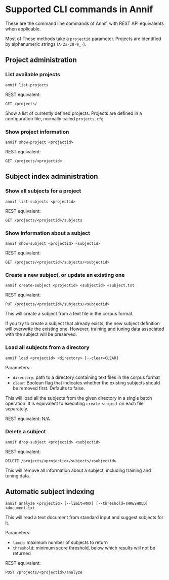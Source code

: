 # Supported CLI commands in Annif

These are the command line commands of Annif, with REST API equivalents when
applicable.

Most of These methods take a `projectid` parameter. Projects are
identified by alphanumeric strings (`A-Za-z0-9_-`).

## Project administration

### List available projects

    annif list-projects

REST equivalent: 

    GET /projects/

Show a list of currently defined projects. Projects are defined in a
configuration file, normally called `projects.cfg`.

### Show project information

    annif show-project <projectid>

REST equivalent:

    GET /projects/<projectid>

## Subject index administration

### Show all subjects for a project

    annif list-subjects <projectid>

REST equivalent:

    GET /projects/<projectid>/subjects

### Show information about a subject

    annif show-subject <projectid> <subjectid>

REST equivalent:

    GET /projects/<projectid>/subjects/<subjectid>

### Create a new subject, or update an existing one

    annif create-subject <projectid> <subjectid> <subject.txt

REST equivalent:

    PUT /projects/<projectid>/subjects/<subjectid>

This will create a subject from a text file in the corpus format.

If you try to create a subject that already exists, the new subject
definition will overwrite the existing one. However, training and tuning
data associated with the subject will be preserved.

### Load all subjects from a directory

    annif load <projectid> <directory> [--clear=CLEAR]

Parameters:
* `directory`: path to a directory containing text files in the corpus format
* `clear`: Boolean flag that indicates whether the existing subjects should be
  removed first. Defaults to false.

This will load all the subjects from the given directory in a single batch
operation. It is equivalent to executing `create-subject` on each file
separately.

REST equivalent: N/A

### Delete a subject

    annif drop-subject <projectid> <subjectid>

REST equivalent:

    DELETE /projects/<projectid>/subjects/<subjectid>

This will remove all information about a subject, including training and
tuning data.

## Automatic subject indexing

    annif analyze <projectid> [--limit=MAX] [--threshold=THRESHOLD] <document.txt

This will read a text document from standard input and suggest subjects for
it.

Parameters:
* `limit`: maximum number of subjects to return
* `threshold`: minimum score threshold, below which results will not be returned

REST equivalent:

    POST /projects/<projectid>/analyze
